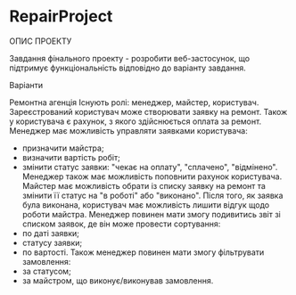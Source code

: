 # RepairProject
ОПИС ПРОЕКТУ

Завдання фінального проекту - розробити веб-застосунок, що підтримує функціональність відповідно до варіанту завдання.

Варіанти

Ремонтна агенція	Існують ролі: менеджер, майстер, користувач.
Зареєстрований користувач може створювати заявку на ремонт. Також у користувача є рахунок, з якого здійснюється оплата за ремонт.
Менеджер має можливість управляти заявками користувача:
- призначити майстра;
- визначити вартість робіт;
- змінити статус заявки: "чекає на оплату", "сплачено", "відмінено".
Менеджер також має можливість поповнити рахунок користувача.
Майстер має можливість обрати із списку заявку на ремонт та змінити її статус на "в роботі" або "виконано". Після того, як заявка була виконана, користувач має можливість лишити відгук щодо роботи майстра.
Менеджер повинен мати змогу подивитись звіт зі списком заявок, де він може провести сортування:
- по даті заявки;
- статусу заявки;
- по вартості.
Також менеджер повинен мати змогу фільтрувати замовлення:
- за статусом;
- за майстром, що виконує/виконував замовлення.
